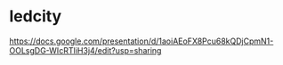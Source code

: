# ledcity
https://docs.google.com/presentation/d/1aoiAEoFX8Pcu68kQDjCpmN1-OOLsgDG-WIcRTIiH3j4/edit?usp=sharing
